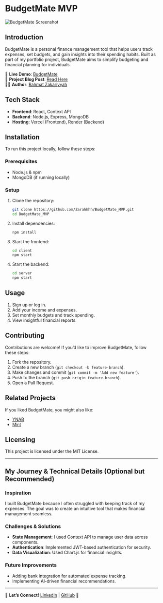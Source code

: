 # BudgetMate MVP

![BudgetMate Screenshot](https://drive.google.com/file/d/1Hf1XvQ5yqvnb53wot8yQHn6TmXQ_m1pN/view?usp=sharing)

## Introduction
BudgetMate is a personal finance management tool that helps users track expenses, set budgets, and gain insights into their spending habits. Built as part of my portfolio project, BudgetMate aims to simplify budgeting and financial planning for individuals.

🔗 **Live Demo**: [BudgetMate](https://landing-mlg6pl0yk-rahmat-zakariyyahs-projects.vercel.app/)  
📝 **Project Blog Post**: [Read Here](https://docs.google.com/document/d/15GJBkhMx9J2pCuNj8i54WbhRlDpsaYyluFwY2KgyqGQ/edit?usp=sharing)  
👩‍💻 **Author**: [Rahmat Zakariyyah](www.linkedin.com/in/rahmatzakariyyah)  

## Tech Stack
- **Frontend**: React, Context API
- **Backend**: Node.js, Express, MongoDB
- **Hosting**: Vercel (Frontend), Render (Backend)

## Installation
To run this project locally, follow these steps:

### Prerequisites
- Node.js & npm
- MongoDB (if running locally)

### Setup
1. Clone the repository:
   ```sh
   git clone https://github.com/Zarahhhh/BudgetMate_MVP.git
   cd BudgetMate_MVP
   ```
2. Install dependencies:
   ```sh
   npm install
   ```
3. Start the frontend:
   ```sh
   cd client
   npm start
   ```
4. Start the backend:
   ```sh
   cd server
   npm start
   ```

## Usage
1. Sign up or log in.
2. Add your income and expenses.
3. Set monthly budgets and track spending.
4. View insightful financial reports.

## Contributing
Contributions are welcome! If you’d like to improve BudgetMate, follow these steps:
1. Fork the repository.
2. Create a new branch (`git checkout -b feature-branch`).
3. Make changes and commit (`git commit -m 'Add new feature'`).
4. Push to the branch (`git push origin feature-branch`).
5. Open a Pull Request.

## Related Projects
If you liked BudgetMate, you might also like:
- [YNAB](https://www.youneedabudget.com/)
- [Mint](https://www.mint.com/)

## Licensing
This project is licensed under the MIT License.

---

## My Journey & Technical Details (Optional but Recommended)

### Inspiration
I built BudgetMate because I often struggled with keeping track of my expenses. The goal was to create an intuitive tool that makes financial management seamless.

### Challenges & Solutions
- **State Management**: I used Context API to manage user data across components.
- **Authentication**: Implemented JWT-based authentication for security.
- **Data Visualization**: Used Chart.js for financial insights.

### Future Improvements
- Adding bank integration for automated expense tracking.
- Implementing AI-driven financial recommendations.

---

📌 **Let’s Connect!** [LinkedIn](www.linkedin.com/in/rahmatzakariyyah) | [GitHub](https://github.com/Zarahhhh) 🚀
